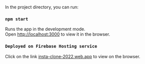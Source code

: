 In the project directory, you can run:

### `npm start`

Runs the app in the development mode.\
Open [http://localhost:3000](http://localhost:3000) to view it in the browser.

### `Deployed on Firebase Hosting service`
Click on the link [insta-clone-2022.web.app](https://insta-clone-2022.web.app/) to view on the browser.

